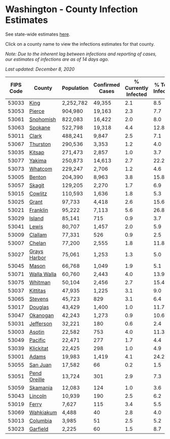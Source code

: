# Washington - County Infection Estimates

See state-wide estimates [here](/infections/us-wa).

Click on a county name to view the infections estimates for that county.

*Note: Due to the inherent lag between infections and reporting of cases, our estimates of infections are as of 14 days ago.*

*Last updated: December 8, 2020*

|   FIPS Code |                       County |   Population |   Confirmed Cases |   % Currently Infected |   % Total Infected |
|-------------|------------------------------|--------------|-------------------|------------------------|--------------------|
|       53033 |                 [King](king) |    2,252,782 |            49,355 |                    2.1 |                8.5 |
|       53053 |             [Pierce](pierce) |      904,980 |            19,163 |                    2.3 |                7.7 |
|       53061 |       [Snohomish](snohomish) |      822,083 |            16,422 |                    2.0 |                8.0 |
|       53063 |           [Spokane](spokane) |      522,798 |            19,318 |                    4.4 |               12.8 |
|       53011 |               [Clark](clark) |      488,241 |             9,847 |                    2.5 |                7.1 |
|       53067 |         [Thurston](thurston) |      290,536 |             3,353 |                    1.2 |                4.0 |
|       53035 |             [Kitsap](kitsap) |      271,473 |             2,857 |                    1.0 |                3.7 |
|       53077 |             [Yakima](yakima) |      250,873 |            14,613 |                    2.7 |               22.2 |
|       53073 |           [Whatcom](whatcom) |      229,247 |             2,706 |                    1.2 |                4.6 |
|       53005 |             [Benton](benton) |      204,390 |             8,963 |                    3.8 |               15.8 |
|       53057 |             [Skagit](skagit) |      129,205 |             2,270 |                    1.7 |                6.9 |
|       53015 |           [Cowlitz](cowlitz) |      110,593 |             1,636 |                    1.8 |                5.3 |
|       53025 |               [Grant](grant) |       97,733 |             4,418 |                    2.6 |               15.6 |
|       53021 |         [Franklin](franklin) |       95,222 |             7,113 |                    5.6 |               26.8 |
|       53029 |             [Island](island) |       85,141 |               715 |                    0.9 |                3.7 |
|       53041 |               [Lewis](lewis) |       80,707 |             1,457 |                    2.0 |                5.9 |
|       53009 |           [Clallam](clallam) |       77,331 |               526 |                    0.9 |                2.5 |
|       53007 |             [Chelan](chelan) |       77,200 |             2,555 |                    1.8 |               11.8 |
|       53027 | [Grays Harbor](grays-harbor) |       75,061 |             1,253 |                    1.3 |                5.0 |
|       53045 |               [Mason](mason) |       66,768 |             1,049 |                    1.9 |                5.1 |
|       53071 |   [Walla Walla](walla-walla) |       60,760 |             2,443 |                    4.0 |               13.9 |
|       53075 |           [Whitman](whitman) |       50,104 |             2,456 |                    2.7 |               15.4 |
|       53037 |         [Kittitas](kittitas) |       47,935 |             1,225 |                    3.1 |                9.0 |
|       53065 |           [Stevens](stevens) |       45,723 |               829 |                    3.1 |                6.4 |
|       53017 |           [Douglas](douglas) |       43,429 |             1,400 |                    1.0 |               11.7 |
|       53047 |         [Okanogan](okanogan) |       42,243 |             1,273 |                    0.9 |               10.6 |
|       53031 |       [Jefferson](jefferson) |       32,221 |               180 |                    0.6 |                2.4 |
|       53003 |             [Asotin](asotin) |       22,582 |               753 |                    4.0 |               11.3 |
|       53049 |           [Pacific](pacific) |       22,471 |               277 |                    1.7 |                4.4 |
|       53039 |       [Klickitat](klickitat) |       22,425 |               298 |                    1.0 |                4.9 |
|       53001 |               [Adams](adams) |       19,983 |             1,419 |                    4.1 |               24.2 |
|       53055 |         [San Juan](san-juan) |       17,582 |                66 |                    0.2 |                1.5 |
|       53051 | [Pend Oreille](pend-oreille) |       13,724 |               301 |                    2.9 |                7.3 |
|       53059 |         [Skamania](skamania) |       12,083 |               124 |                    1.0 |                3.6 |
|       53043 |           [Lincoln](lincoln) |       10,939 |               190 |                    2.5 |                6.2 |
|       53019 |               [Ferry](ferry) |        7,627 |               115 |                    3.4 |                5.5 |
|       53069 |       [Wahkiakum](wahkiakum) |        4,488 |                40 |                    2.8 |                4.0 |
|       53013 |         [Columbia](columbia) |        3,985 |                51 |                    2.5 |                5.2 |
|       53023 |         [Garfield](garfield) |        2,225 |                60 |                    1.5 |                8.7 |